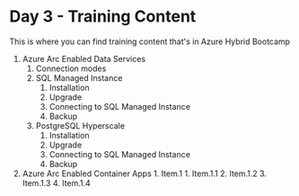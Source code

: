 # Day 3 - Training Content

This is where you can find training content that's in Azure Hybrid Bootcamp

1. Azure Arc Enabled Data Services
     1. Connection modes
     2. SQL Managed Instance
        1. Installation
        2. Upgrade
        3. Connecting to SQL Managed Instance
        4. Backup
     3. PostgreSQL Hyperscale
        1. Installation
        2. Upgrade
        3. Connecting to SQL Managed Instance
        4. Backup
 2. Azure Arc Enabled Container Apps
        1. Item.1
           1. Item.1.1
           2. Item.1.2
           3. Item.1.3
           4. Item.1.4
